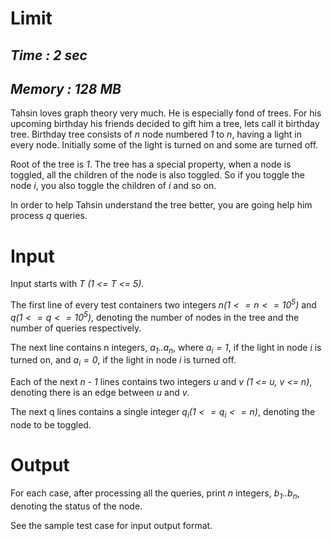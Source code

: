 # **Limit**
## *Time : 2 sec*
## *Memory : 128 MB*

Tahsin loves graph theory very much. He is especially fond of trees. For his upcoming birthday his friends decided to gift him a tree, lets call it birthday tree. Birthday tree consists of *n* node numbered *1* to *n*, having a light in every node. Initially some of the light is turned on and some are turned off. 

Root of the tree is *1*. The tree has a special property, when a node is toggled, all the children of the node is also toggled. So if you toggle the node *i*, you also toggle the children of *i* and so on. 

In order to help Tahsin understand the tree better, you are going help him process *q* queries.

# **Input**

Input starts with *T (1 <= T <= 5)*.

The first line of every test containers two integers *$n (1 <= n <= 10^5)$* and *$q (1 <= q <= 10^5)$*, denoting the number of nodes in the tree and the number of queries respectively.

The next line contains n integers, *$a_1..a_n$*, where *$a_i = 1$*, if the light in node *i* is turned on, and *$a_i = 0$*, if the light in node *i* is turned off.

Each of the next *n - 1* lines contains two integers *u* and *v* *(1 <= u, v <= n)*, denoting there is an edge between *u* and *v*.

The next q lines contains a single integer *$q_i (1 <= q_i <= n)$*, denoting the node to be toggled.

# **Output**

For each case, after processing all the queries, print *n* integers, *$b_1..b_n$*, denoting the status of the node.

See the sample test case for input output format.